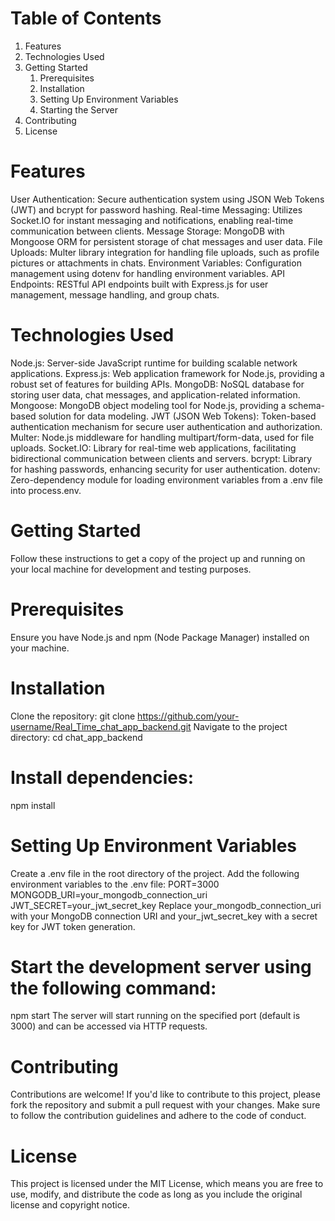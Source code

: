 # Table of Contents
1. Features
2. Technologies Used
3. Getting Started
   1. Prerequisites
   2. Installation
   3. Setting Up Environment Variables
   4. Starting the Server
4. Contributing
5. License

   
# Features
User Authentication: Secure authentication system using JSON Web Tokens (JWT) and bcrypt for password hashing.
Real-time Messaging: Utilizes Socket.IO for instant messaging and notifications, enabling real-time communication between clients.
Message Storage: MongoDB with Mongoose ORM for persistent storage of chat messages and user data.
File Uploads: Multer library integration for handling file uploads, such as profile pictures or attachments in chats.
Environment Variables: Configuration management using dotenv for handling environment variables.
API Endpoints: RESTful API endpoints built with Express.js for user management, message handling, and group chats.
# Technologies Used
Node.js: Server-side JavaScript runtime for building scalable network applications.
Express.js: Web application framework for Node.js, providing a robust set of features for building APIs.
MongoDB: NoSQL database for storing user data, chat messages, and application-related information.
Mongoose: MongoDB object modeling tool for Node.js, providing a schema-based solution for data modeling.
JWT (JSON Web Tokens): Token-based authentication mechanism for secure user authentication and authorization.
Multer: Node.js middleware for handling multipart/form-data, used for file uploads.
Socket.IO: Library for real-time web applications, facilitating bidirectional communication between clients and servers.
bcrypt: Library for hashing passwords, enhancing security for user authentication.
dotenv: Zero-dependency module for loading environment variables from a .env file into process.env.
# Getting Started
Follow these instructions to get a copy of the project up and running on your local machine for development and testing purposes.

# Prerequisites
Ensure you have Node.js and npm (Node Package Manager) installed on your machine.

# Installation
  Clone the repository:
  git clone https://github.com/your-username/Real_Time_chat_app_backend.git
  Navigate to the project directory:
  cd chat_app_backend
# Install dependencies:
  npm install
# Setting Up Environment Variables
 Create a .env file in the root directory of the project.
 Add the following environment variables to the .env file:
   PORT=3000
   MONGODB_URI=your_mongodb_connection_uri
   JWT_SECRET=your_jwt_secret_key
   Replace your_mongodb_connection_uri with your MongoDB connection URI and your_jwt_secret_key with a secret key for JWT token generation.
# Start the development server using the following command:
   npm start
The server will start running on the specified port (default is 3000) and can be accessed via HTTP requests.

# Contributing
Contributions are welcome! If you'd like to contribute to this project, please fork the repository and submit a pull request with your changes. Make sure to follow the contribution guidelines and adhere to the code of conduct.

# License
This project is licensed under the MIT License, which means you are free to use, modify, and distribute the code as long as you include the original license and copyright notice.
